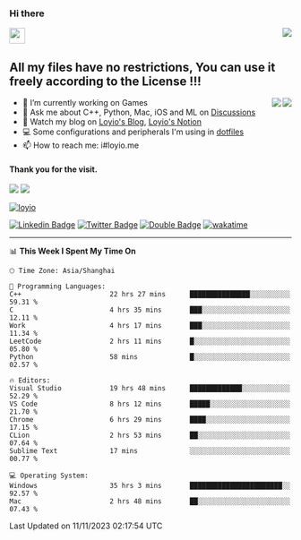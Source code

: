 <h3 align="left">Hi there</h3>
<img src='https://em-content.zobj.net/source/animated-noto-color-emoji/356/waving-hand_light-skin-tone_1f44b-1f3fb_1f3fb.gif' width='28' />
<a align="right" href="https://github.com/loyio/loyio/blob/master/STAR/README.md"><img align="right" src="https://img.shields.io/badge/LOYIO-STAR-green" /></a>

## All my files have no restrictions, You can use it freely according to the License !!!

<a href="https://github.com/loyio#gh-light-mode-only">
     <img align="right"  src="https://loy-readme.vercel.app/api/top-langs/?username=loyio&langs_count=6&hide=css,html,jupyter%20notebook" />
</a>

<a href="https://github.com/loyio#gh-dark-mode-only">
  <img align="right"  src="https://loy-readme.vercel.app/api/top-langs/?username=loyio&langs_count=6&theme=slateorange&hide=css,html,jupyter%20notebook" />
</a>



- 🔭 I’m currently working on Games
- 💬 Ask me about C++, Python, Mac, iOS and ML on [Discussions](https://github.com/loyio/blog/discussions)
- 📔 Watch my blog on [Loyio's Blog](https://loyio.me), [Loyio's Notion](https://loyio.notion.site/loyio/Loyio-s-Dashboard-2f56bd29222a445ea9d9e8802a1ac83b)
- 💻 Some configurations and peripherals I'm using in [dotfiles](https://github.com/loyio/dotfiles)
- 📫 How to reach me: i#loyio.me


#### Thank you for the visit.
<img src="http://profile-counter.glitch.me/loyio/count.svg" />

<img src="https://loy-readme.vercel.app/api?username=loyio&show_icons=true&hide=stars&include_all_commits=true&hide_title=true&theme=slateorange" />

     

[![loyio](https://github-profile-trophy.vercel.app/?username=loyio&theme=onedark&column=4)](https://github.com/loyio)

[![Linkedin Badge](https://img.shields.io/badge/-@loyio-0077b5?style=flat-square&logo=Linkedin&logoColor=white&labelColor=0077b5&link=https://www.linkedin.com/in/loyio-hex-363172158/)](https://www.linkedin.com/in/loyio-hex-363172158/)
[![Twitter Badge](https://img.shields.io/badge/-@loyiome-000000?style=flat-square&labelColor=000000&logo=x&logoColor=white&link=https://twitter.com/loyiome)](https://twitter.com/loyiome)
[![Double Badge](https://img.shields.io/badge/@loyio-007722?style=flat&logo=Douban&logoColor=white)](https://www.douban.com/people/susmote)
[![wakatime](https://wakatime.com/badge/user/c0ddc104-5a20-41d1-ab9a-c4d9ea20a4d9.svg)](https://wakatime.com/@c0ddc104-5a20-41d1-ab9a-c4d9ea20a4d9)

-------
<!--START_SECTION:waka-->
📊 **This Week I Spent My Time On** 

```text
🕑︎ Time Zone: Asia/Shanghai

💬 Programming Languages: 
C++                      22 hrs 27 mins      ███████████████░░░░░░░░░░   59.31 % 
C                        4 hrs 35 mins       ███░░░░░░░░░░░░░░░░░░░░░░   12.11 % 
Work                     4 hrs 17 mins       ███░░░░░░░░░░░░░░░░░░░░░░   11.34 % 
LeetCode                 2 hrs 11 mins       █░░░░░░░░░░░░░░░░░░░░░░░░   05.80 % 
Python                   58 mins             █░░░░░░░░░░░░░░░░░░░░░░░░   02.57 % 

🔥 Editors: 
Visual Studio            19 hrs 48 mins      █████████████░░░░░░░░░░░░   52.29 % 
VS Code                  8 hrs 12 mins       █████░░░░░░░░░░░░░░░░░░░░   21.70 % 
Chrome                   6 hrs 29 mins       ████░░░░░░░░░░░░░░░░░░░░░   17.15 % 
CLion                    2 hrs 53 mins       ██░░░░░░░░░░░░░░░░░░░░░░░   07.64 % 
Sublime Text             17 mins             ░░░░░░░░░░░░░░░░░░░░░░░░░   00.77 % 

💻 Operating System: 
Windows                  35 hrs 3 mins       ███████████████████████░░   92.57 % 
Mac                      2 hrs 48 mins       ██░░░░░░░░░░░░░░░░░░░░░░░   07.43 % 
```


 Last Updated on 11/11/2023 02:17:54 UTC
<!--END_SECTION:waka-->
